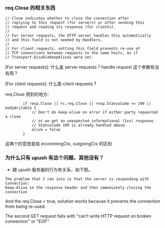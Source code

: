 

### req.Close 的相关东西

	// Close indicates whether to close the connection after
	// replying to this request (for servers) or after sending this
	// request and reading its response (for clients).
	//
	// For server requests, the HTTP server handles this automatically
	// and this field is not needed by Handlers.
	//
	// For client requests, setting this field prevents re-use of
	// TCP connections between requests to the same hosts, as if
	// Transport.DisableKeepAlives were set.
	
[For server requests]: 什么是 server requests ? handle request 这个参数有没有用？

[For client requests]: 什么是 client requests ?

req.Close 用到的地方:
```
		if resp.Close || rc.req.Close || resp.StatusCode <= 199 || bodyWritable {
			// Don't do keep-alive on error if either party requested a close
			// or we get an unexpected informational (1xx) response.
			// StatusCode 100 is already handled above.
			alive = false
		}
```

这两个的意思是指 incommingCtx, outgoingCtx 的区别 
	
	

### 为什么只有 upush 有这个问题，其他没有？
- 跟 upush 服务器的行为有关系，如下图。
```
The problem that I ran into is that the server is responding with Connection: 
Keep-Alive in the response header and then immediately closing the connection
```


And the req.Close = true, solution works 
because it prevents the connection from being re-used


The second GET request fails with "can't write HTTP request on broken connection" or
"EOF".